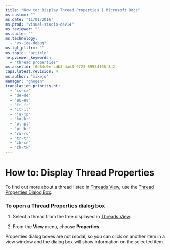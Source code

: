 ```yaml
---
title: "How to: Display Thread Properties | Microsoft Docs"
ms.custom: ""
ms.date: "11/01/2016"
ms.prod: "visual-studio-dev14"
ms.reviewer: ""
ms.suite: ""
ms.technology: 
  - "vs-ide-debug"
ms.tgt_pltfrm: ""
ms.topic: "article"
helpviewer_keywords: 
  - "thread properties"
ms.assetid: f0e64c0e-cdb3-4ad4-9723-09934166f3a2
caps.latest.revision: 4
ms.author: "mikejo"
manager: "ghogen"
translation.priority.ht: 
  - "cs-cz"
  - "de-de"
  - "es-es"
  - "fr-fr"
  - "it-it"
  - "ja-jp"
  - "ko-kr"
  - "pl-pl"
  - "pt-br"
  - "ru-ru"
  - "tr-tr"
  - "zh-cn"
  - "zh-tw"
---
```

# How to: Display Thread Properties
To find out more about a thread listed in [Threads View](../debugger/threads-view.md), use the [Thread Properties Dialog Box](../debugger/thread-properties-dialog-box.md).  
  
### To open a Thread Properties dialog box  
  
1.  Select a thread from the tree displayed in [Threads View](../debugger/threads-view.md).  
  
2.  From the **View** menu, choose **Properties**.  
  
 Properties dialog boxes are not modal, so you can click on another item in a view window and the dialog box will show information on the selected item.